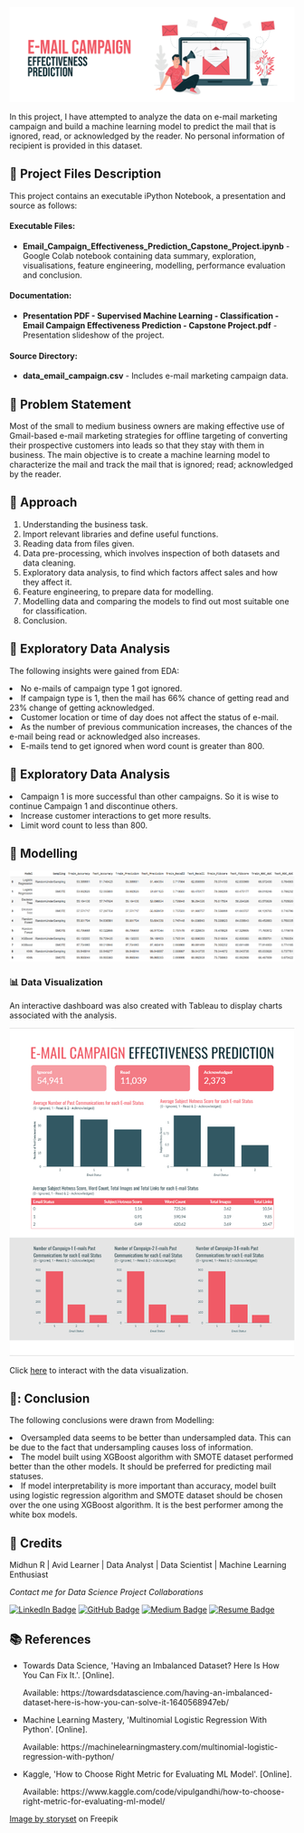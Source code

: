 <p align="center"> 
  <img src="Images/banner_email.png" alt="Banner">
</p>

In this project, I have attempted to analyze the data on e-mail marketing campaign and build a machine learning model to predict the mail that is ignored, read, or acknowledged by the reader. No personal information of recipient is provided in this dataset.

## :floppy_disk: Project Files Description</h2>

<p>This project contains an executable iPython Notebook, a presentation and source as follows:</p>
<h4>Executable Files:</h4>
<ul>
  <li><b>Email_Campaign_Effectiveness_Prediction_Capstone_Project.ipynb</b> - Google Colab notebook containing data summary, exploration, visualisations, feature engineering, modelling, performance evaluation and conclusion.</li>
</ul>

<h4>Documentation:</h4>
<ul>
  <li><b>Presentation PDF - Supervised Machine Learning - Classification - Email Campaign Effectiveness Prediction - Capstone Project.pdf</b> - Presentation slideshow of the project.</li>
</ul>

<h4>Source Directory:</h4>
<ul>
  <li><b>data_email_campaign.csv</b> - Includes e-mail marketing campaign data.</li>
</ul>

## :book: Problem Statement

Most of the small to medium business owners are making effective use of Gmail-based e-mail marketing strategies for offline targeting of converting their prospective customers into leads so that they stay with them in business.
The main objective is to create a machine learning model to characterize the mail and track the mail that is ignored; read; acknowledged by the reader.

## :book: Approach

1.	Understanding the business task.
2.	Import relevant libraries and define useful functions.
3.	Reading data from files given.
4.	Data pre-processing, which involves inspection of both datasets and data cleaning.
5.	Exploratory data analysis, to find which factors affect sales and how they affect it.
6.	Feature engineering, to prepare data for modelling.
7.	Modelling data and comparing the models to find out most suitable one for classification.
8.	Conclusion.

## :book: Exploratory Data Analysis

The following insights were gained from EDA:
<li>No e-mails of campaign type 1 got ignored.</li>
<li>If campaign type is 1, then the mail has 66% chance of getting read and 23% change of getting acknowledged.</li>
<li>Customer location or time of day does not affect the status of e-mail.</li>
<li>As the number of previous communication increases, the chances of the e-mail being read or acknowledged also increases.</li>
<li>E-mails tend to get ignored when word count is greater than 800.</li>

## :book: Exploratory Data Analysis

<li>Campaign 1 is more successful than other campaigns. So it is wise to continue Campaign 1 and discontinue others.</li>
<li>Increase customer interactions to get more results.</li>
<li>Limit word count to less than 800.</li>

## :book: Modelling

<img src="Images/resullt_email.png" alt="Result">

### 📊 Data Visualization

An interactive dashboard was also created with Tableau to display charts associated with the analysis.

<img src="Images/DataViz_Email.jpg" alt="Banner">

Click [here](https://lookerstudio.google.com/reporting/989c4fc2-64ec-402f-bdb4-c92d7d8bd57a) to interact with the data visualization.

## 📘: Conclusion

The following conclusions were drawn from Modelling:
<li>Oversampled data seems to be better than undersampled data. This can be due to the fact that undersampling causes loss of information.</li>
<li>The model built using XGBoost algorithm with SMOTE dataset performed better than the other models. It should be preferred for predicting mail statuses.</li>
<li>If model interpretability is more important than accuracy, model built using logistic regression algorithm and SMOTE dataset should be chosen over the one using XGBoost algorithm. It is the best performer among the white box models.</li>

## :scroll: Credits

Midhun R | Avid Learner | Data Analyst | Data Scientist | Machine Learning Enthusiast
<p> <i> Contact me for Data Science Project Collaborations</i></p>


[![LinkedIn Badge](https://img.shields.io/badge/LinkedIn-0077B5?style=for-the-badge&logo=linkedin&logoColor=white)](https://www.linkedin.com/in/connectmidhunr/)
[![GitHub Badge](https://img.shields.io/badge/GitHub-100000?style=for-the-badge&logo=github&logoColor=white)](https://github.com/connect-midhunr/)
[![Medium Badge](https://img.shields.io/badge/Medium-1DA1F2?style=for-the-badge&logo=medium&logoColor=white)](https://medium.com/@connect.midhunr/)
[![Resume Badge](https://img.shields.io/badge/resume-0077B5?style=for-the-badge&logo=resume&logoColor=white)](https://drive.google.com/file/d/1Bho0SK8U3PMCK5UEyVEYnrNM9IYUUzcV/view?usp=sharing)

## :books: References
<ul>
  <li><p>Towards Data Science, 'Having an Imbalanced Dataset? Here Is How You Can Fix It.'. [Online].</p>
      <p>Available: https://towardsdatascience.com/having-an-imbalanced-dataset-here-is-how-you-can-solve-it-1640568947eb/</p>
  </li>
  <li><p>Machine Learning Mastery, 'Multinomial Logistic Regression With Python'. [Online].</p>
      <p>Available: https://machinelearningmastery.com/multinomial-logistic-regression-with-python/</p>
  </li>
  <li><p>Kaggle, 'How to Choose Right Metric for Evaluating ML Model'. [Online].</p>
      <p>Available: https://www.kaggle.com/code/vipulgandhi/how-to-choose-right-metric-for-evaluating-ml-model/</p>
  </li>
</ul>

<a href="https://www.freepik.com/free-vector/email-campaign-concept-illustration_7367537.htm#query=email&position=0&from_view=search&track=sph">Image by storyset</a> on Freepik
